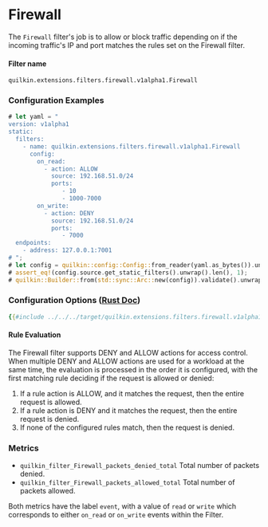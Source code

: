 # Firewall

The `Firewall` filter's job is to allow or block traffic depending on if the incoming traffic's IP and port matches
the rules set on the Firewall filter.

#### Filter name
```text
quilkin.extensions.filters.firewall.v1alpha1.Firewall
```

### Configuration Examples
```rust
# let yaml = "
version: v1alpha1
static:
  filters:
    - name: quilkin.extensions.filters.firewall.v1alpha1.Firewall
      config:
        on_read:
          - action: ALLOW
            source: 192.168.51.0/24
            ports:
               - 10
               - 1000-7000
        on_write: 
          - action: DENY
            source: 192.168.51.0/24
            ports:
               - 7000
  endpoints:
    - address: 127.0.0.1:7001
# ";
# let config = quilkin::config::Config::from_reader(yaml.as_bytes()).unwrap();
# assert_eq!(config.source.get_static_filters().unwrap().len(), 1);
# quilkin::Builder::from(std::sync::Arc::new(config)).validate().unwrap();
```

### Configuration Options ([Rust Doc](../../api/quilkin/filters/firewall/struct.Config.html))

```yaml
{{#include ../../../target/quilkin.extensions.filters.firewall.v1alpha1.yaml}}
```

#### Rule Evaluation

The Firewall filter supports DENY and ALLOW actions for access control. When multiple DENY and ALLOW actions are used 
for a workload at the same time, the evaluation is processed in the order it is configured, with the first matching 
rule deciding if the request is allowed or denied:

1. If a rule action is ALLOW, and it matches the request, then the entire request is allowed.
2. If a rule action is DENY and it matches the request, then the entire request is denied.
3. If none of the configured rules match, then the request is denied.

### Metrics

* `quilkin_filter_Firewall_packets_denied_total` Total number of packets denied.
* `quilkin_filter_Firewall_packets_allowed_total` Total number of packets allowed.

Both metrics have the label `event`, with a value of `read` or `write` which corresponds to either `on_read` or 
`on_write` events within the Filter.

[filter-dynamic-metadata]: ./filter.md#filter-dynamic-metadata
